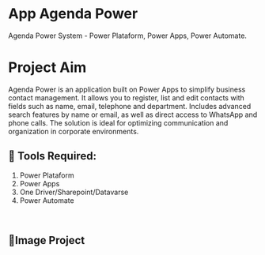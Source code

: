 # App Agenda Power
Agenda Power System - Power Plataform, Power Apps, Power Automate. 

# Project Aim
Agenda Power is an application built on Power Apps to simplify business contact management. It allows you to register, list and edit contacts with fields such as name, email, telephone and department. Includes advanced search features by name or email, as well as direct access to WhatsApp and phone calls. The solution is ideal for optimizing communication and organization in corporate environments.

## 📌&nbsp;Tools Required:
1. Power Plataform
2. Power Apps
3. One Driver/Sharepoint/Datavarse
4. Power Automate

<br>

## 🚀Image Project

